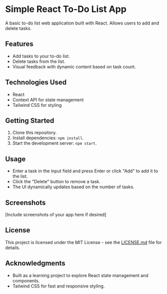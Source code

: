 # Simple React To-Do List App

A basic to-do list web application built with React. Allows users to add and delete tasks.

## Features

- Add tasks to your to-do list.
- Delete tasks from the list.
- Visual feedback with dynamic content based on task count.

## Technologies Used

- React
- Context API for state management
- Tailwind CSS for styling

## Getting Started

1. Clone this repository.
2. Install dependencies: `npm install`.
3. Start the development server: `npm start`.

## Usage

- Enter a task in the input field and press Enter or click "Add" to add it to the list.
- Click the "Delete" button to remove a task.
- The UI dynamically updates based on the number of tasks.

## Screenshots

[Include screenshots of your app here if desired]

## License

This project is licensed under the MIT License - see the [LICENSE.md](LICENSE.md) file for details.

## Acknowledgments

- Built as a learning project to explore React state management and components.
- Tailwind CSS for fast and responsive styling.

